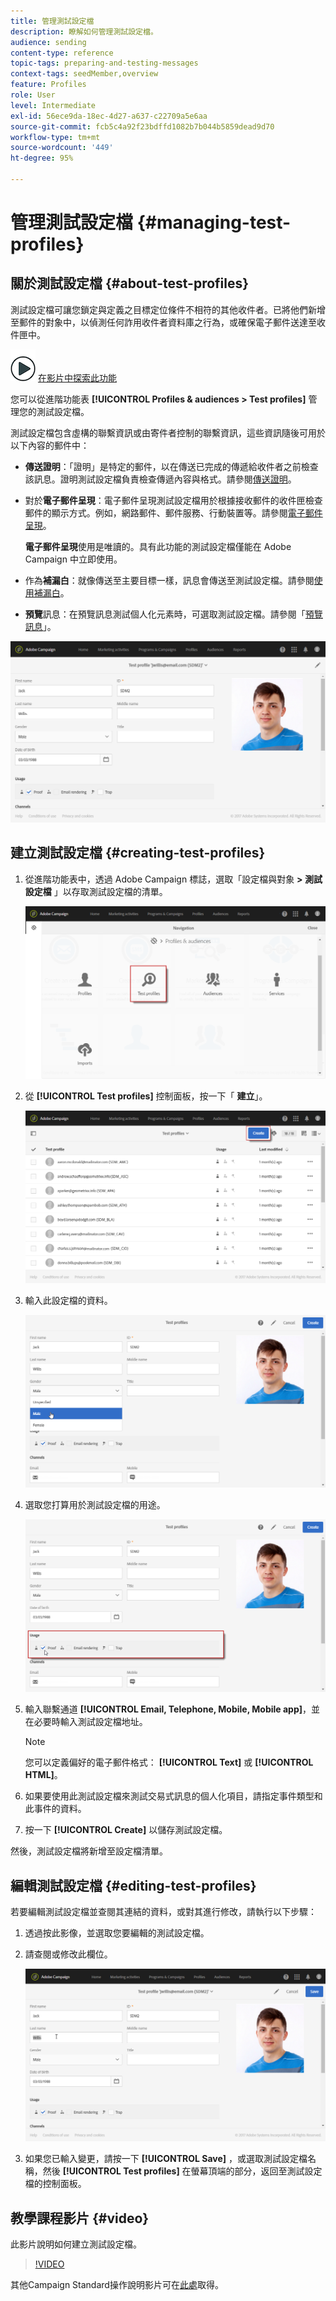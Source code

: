 ```yaml
---
title: 管理測試設定檔
description: 瞭解如何管理測試設定檔。
audience: sending
content-type: reference
topic-tags: preparing-and-testing-messages
context-tags: seedMember,overview
feature: Profiles
role: User
level: Intermediate
exl-id: 56ece9da-18ec-4d27-a637-c22709a5e6aa
source-git-commit: fcb5c4a92f23bdffd1082b7b044b5859dead9d70
workflow-type: tm+mt
source-wordcount: '449'
ht-degree: 95%

---
```


# 管理測試設定檔 {#managing-test-profiles}

## 關於測試設定檔 {#about-test-profiles}

測試設定檔可讓您鎖定與定義之目標定位條件不相符的其他收件者。已將他們新增至郵件的對象中，以偵測任何詐用收件者資料庫之行為，或確保電子郵件送達至收件匣中。

![](assets/do-not-localize/how-to-video.png) [在影片中探索此功能](#video)

您可以從進階功能表 **[!UICONTROL Profiles & audiences > Test profiles]** 管理您的測試設定檔。

測試設定檔包含虛構的聯繫資訊或由寄件者控制的聯繫資訊，這些資訊隨後可用於以下內容的郵件中：

* **傳送證明**：「證明」是特定的郵件，以在傳送已完成的傳遞給收件者之前檢查該訊息。證明測試設定檔負責檢查傳遞內容與格式。請參閱[傳送證明](../../sending/using/sending-proofs.md)。
* 對於&#x200B;**電子郵件呈現**：電子郵件呈現測試設定檔用於根據接收郵件的收件匣檢查郵件的顯示方式。例如，網路郵件、郵件服務、行動裝置等。請參閱[電子郵件呈現](../../sending/using/email-rendering.md)。

   **電子郵件呈現**&#x200B;使用是唯讀的。具有此功能的測試設定檔僅能在 Adobe Campaign 中立即使用。

* 作為&#x200B;**補漏白**：就像傳送至主要目標一樣，訊息會傳送至測試設定檔。請參閱[使用補漏白](../../sending/using/using-traps.md)。
* **預覽**&#x200B;訊息：在預覽訊息測試個人化元素時，可選取測試設定檔。請參閱「[預覽訊息](/help/sending/using/previewing-messages.md)」。

![](assets/test_profile.png)

## 建立測試設定檔 {#creating-test-profiles}

1. 從進階功能表中，透過 Adobe Campaign 標誌，選取「設定檔與對象 **> 測試設定檔** 」以存取測試設定檔的清單。

   ![](assets/test_profile_creation_1.png)

1. 從 **[!UICONTROL Test profiles]** 控制面板，按一下「 **建立**」。

   ![](assets/test_profile_creation_2.png)

1. 輸入此設定檔的資料。

   ![](assets/test_profile_creation_3.png)

1. 選取您打算用於測試設定檔的用途。

   ![](assets/test_profile_creation_4.png)

1. 輸入聯繫通道 **[!UICONTROL Email, Telephone, Mobile, Mobile app]**，並在必要時輸入測試設定檔地址。

   >[!NOTE]
   >
   >您可以定義偏好的電子郵件格式： **[!UICONTROL Text]** 或 **[!UICONTROL HTML]**。

1. 如果要使用此測試設定檔來測試交易式訊息的個人化項目，請指定事件類型和此事件的資料。
1. 按一下 **[!UICONTROL Create]** 以儲存測試設定檔。

然後，測試設定檔將新增至設定檔清單。

## 編輯測試設定檔 {#editing-test-profiles}

若要編輯測試設定檔並查閱其連結的資料，或對其進行修改，請執行以下步驟：

1. 透過按此影像，並選取您要編輯的測試設定檔。
1. 請查閱或修改此欄位。

   ![](assets/test_profile_edit.png)

1. 如果您已輸入變更，請按一下 **[!UICONTROL Save]** ，或選取測試設定檔名稱，然後 **[!UICONTROL Test profiles]** 在螢幕頂端的部分，返回至測試設定檔的控制面板。

## 教學課程影片 {#video}

此影片說明如何建立測試設定檔。

>[!VIDEO](https://video.tv.adobe.com/v/24094?quality=12)

其他Campaign Standard操作說明影片可在[此處](https://experienceleague.adobe.com/docs/campaign-standard-learn/tutorials/overview.html?lang=zh-Hant)取得。
